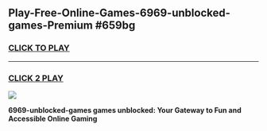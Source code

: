 
## Play-Free-Online-Games-6969-unblocked-games-Premium #659bg
<h3>
<a href="https://premium.freeplayer.one?title=6969-unblocked-games&ref=8M">CLICK TO PLAY</a></h3>
<hr>

<h3>
<a href="https://premium.freeplayer.one?title=6969-unblocked-games&ref=8M">CLICK 2 PLAY</a>
  
</h3>

<a href="https://premium.freeplayer.one?title=6969-unblocked-games&ref=8M"><img src="https://clearcache.store/games.png"></a>


**6969-unblocked-games games unblocked: Your Gateway to Fun and Accessible Online Gaming**
